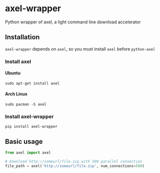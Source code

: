# axel-wrapper
Python wrapper of axel, a light command line download accelerator

## Installation
`axel-wrapper` depends on `axel`, so you must install `axel` before `python-axel`

### Install axel

#### Ubuntu

```
sudo apt-get install axel
```

#### Arch Linux

```
sudo pacman -S axel
```

### Install axel-wrapper
```
pip install axel-wrapper
```

## Basic usage

```python
from axel import axel

# Download http://someurl/file.zip with 500 parallel connection
file_path = axel('http://someurl/file.zip', num_connections=500)  
```
